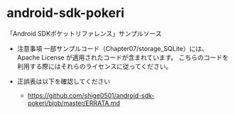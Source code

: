 android-sdk-pokeri
==================

「Android SDKポケットリファレンス」サンプルソース


* 注意事項
一部サンプルコード（Chapter07/storage_SQLite）には、Apache License が適用されたコードが含まれています。
こちらのコードを利用する際にはそれらのライセンスに従ってください。

* 正誤表は以下を確認してください
  * https://github.com/shige0501/android-sdk-pokeri/blob/master/ERRATA.md
